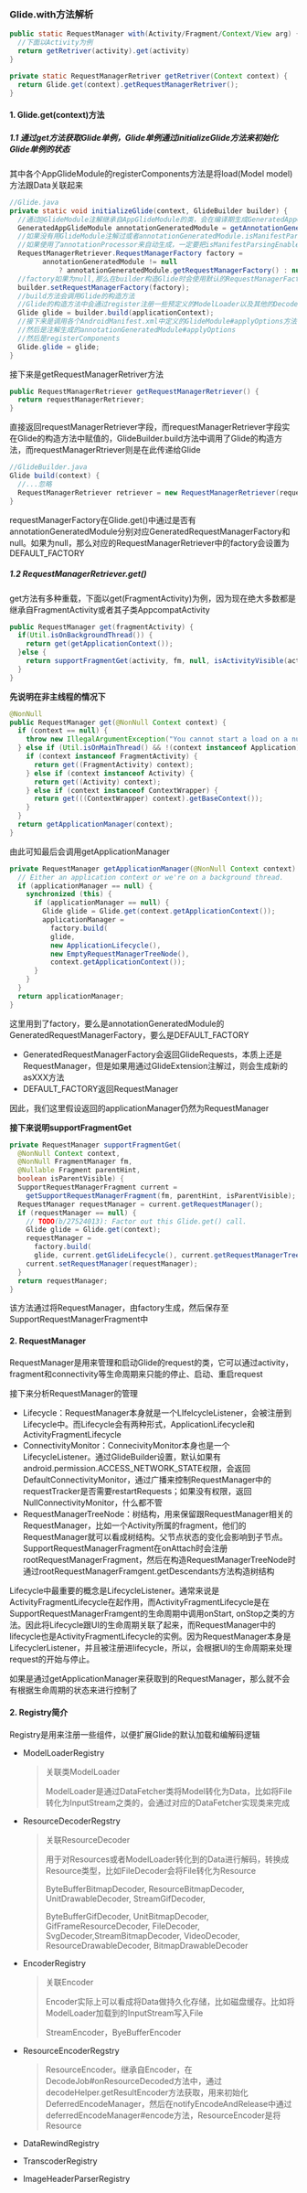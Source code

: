 ### Glide.with方法解析

```java
public static RequestManager with(Activity/Fragment/Context/View arg) {
  //下面以Activity为例
  return getRetriver(activity).get(activity)
}

private static RequestManagerRetriver getRetriver(Context context) {
  return Glide.get(context).getRequestManagerRetriver();
}
```

#### 1. Glide.get(context)方法

##### 1.1 通过get方法获取Glide单例，Glide单例通过initializeGlide方法来初始化Glide单例的状态

其中各个AppGlideModule的registerComponents方法是将load(Model model)方法跟Data关联起来

```java
//Glide.java
private static void initializeGlide(context, GlideBuilder builder) {
  //通过@GlideModule注解继承自AppGlideModule的类，会在编译期生成GeneratedAppGlideModuleImpl类，GeneratedAppGlideModuleImpl类的构造方法类会有对应的注解类的实例，然后用类似代理的方法，实现GeneratedAppGlideModule的所有方法
  GeneratedAppGlideModule annotationGeneratedModule = getAnnotationGeneratedGlideModules();
  //如果没有用GlideModule注解过或者annotationGeneratedModule.isManifestParsingEnabled为true，就会去AndroidManifest.xml中通过meta-data解析对应的AppGlideModule
  //如果使用了annotationProcessor来自动生成，一定要把isManifestParsingEnabled设置为false
  RequestManagerRetriever.RequestManagerFactory factory =
        annotationGeneratedModule != null
            ? annotationGeneratedModule.getRequestManagerFactory() : null;
  //factory如果为null,那么在builder构造Glide时会使用默认的RequestManagerFactory
  builder.setRequestManagerFactory(factory);
  //build方法会调用Glide的构造方法
  //Glide的构造方法中会通过register注册一些预定义的ModelLoader以及其他的Decoder之类
  Glide glide = builder.build(applicationContext);
  //接下来是调用各个AndroidManifest.xml中定义的GlideModule#applyOptions方法
  //然后是注解生成的annotationGeneratedModule#applyOptions
  //然后是registerComponents
  Glide.glide = glide;
}
```

接下来是getRequestManagerRetriver方法

```java
public RequestManagerRetriever getRequestManagerRetriever() {
  return requestManagerRetriever;
}
```

直接返回requestManagerRetriever字段，而requestManagerRetriever字段实在Glide的构造方法中赋值的，GlideBuilder.build方法中调用了Glide的构造方法，而requestManagerRtriever则是在此传递给Glide

```java
//GlideBuilder.java
Glide build(context) {
  //...忽略
  RequestManagerRetriever retriever = new RequestManagerRetriever(requestManagerFactory);
}
```

requestManagerFactory在Glide.get()中通过是否有annotationGeneratedModule分别对应GeneratedRequestManagerFactory和null。如果为null，那么对应的RequestManagerRetriever中的factory会设置为DEFAULT_FACTORY

##### 1.2 RequestManagerRetriever.get()

get方法有多种重载，下面以get(FragmentActivity)为例，因为现在绝大多数都是继承自FragmentActivity或者其子类AppcompatActivity

```java
public RequestManager get(fragmentActivity) {
  if(Util.isOnBackgroundThread()) {
    return get(getApplicationContext());
  }else {
    return supportFragmentGet(activity, fm, null, isActivityVisible(activity));
  }
}
```

**先说明在非主线程的情况下**

```java
@NonNull
public RequestManager get(@NonNull Context context) {
  if (context == null) {
    throw new IllegalArgumentException("You cannot start a load on a null Context");
  } else if (Util.isOnMainThread() && !(context instanceof Application)) {
    if (context instanceof FragmentActivity) {
      return get((FragmentActivity) context);
    } else if (context instanceof Activity) {
      return get((Activity) context);
    } else if (context instanceof ContextWrapper) {
      return get(((ContextWrapper) context).getBaseContext());
    }
  }
  return getApplicationManager(context);
}
```

由此可知最后会调用getApplicationManager

```java
private RequestManager getApplicationManager(@NonNull Context context) {
  // Either an application context or we're on a background thread.
  if (applicationManager == null) {
    synchronized (this) {
      if (applicationManager == null) {
        Glide glide = Glide.get(context.getApplicationContext());
        applicationManager =
          factory.build(
          glide,
          new ApplicationLifecycle(),
          new EmptyRequestManagerTreeNode(),
          context.getApplicationContext());
      }
    }
  }
  return applicationManager;
}
```

这里用到了factory，要么是annotationGeneratedModule的GeneratedRequestManagerFactory，要么是DEFAULT_FACTORY

- GeneratedRequestManagerFactory会返回GlideRequests，本质上还是RequestManager，但是如果用通过GlideExtension注解过，则会生成新的asXXX方法
- DEFAULT_FACTORY返回RequestManager

因此，我们这里假设返回的applicationManager仍然为RequestManager

**接下来说明supportFragmentGet**

```java
private RequestManager supportFragmentGet(
  @NonNull Context context,
  @NonNull FragmentManager fm,
  @Nullable Fragment parentHint,
  boolean isParentVisible) {
  SupportRequestManagerFragment current =
    getSupportRequestManagerFragment(fm, parentHint, isParentVisible);
  RequestManager requestManager = current.getRequestManager();
  if (requestManager == null) {
    // TODO(b/27524013): Factor out this Glide.get() call.
    Glide glide = Glide.get(context);
    requestManager =
      factory.build(
      glide, current.getGlideLifecycle(), current.getRequestManagerTreeNode(), context);
    current.setRequestManager(requestManager);
  }
  return requestManager;
}
```

该方法通过将RequestManager，由factory生成，然后保存至SupportRequestManagerFragment中

#### 2. RequestManager

RequestManager是用来管理和启动Glide的request的类，它可以通过activity，fragment和connectivity等生命周期来只能的停止、启动、重启request

接下来分析RequestManager的管理

- Lifecycle：RequestManager本身就是一个LIfelcycleListener，会被注册到Lifecycle中。而Lifecycle会有两种形式，ApplicationLifecycle和ActivityFragmentLifecycle
- ConnectivityMonitor：ConnecivityMonitor本身也是一个LifecycleListener。通过GlideBuilder设置，默认如果有android.permission.ACCESS_NETWORK_STATE权限，会返回DefaultConnectivityMonitor，通过广播来控制RequestManager中的requestTracker是否需要restartRequests；如果没有权限，返回NullConnectivityMonitor，什么都不管
- RequestManagerTreeNode：树结构，用来保留跟RequestManager相关的RequestManager，比如一个Activity所属的fragment，他们的RequestManager就可以看成树结构。父节点状态的变化会影响到子节点。SupportRequestManagerFragment在onAttach时会注册rootRequestManagerFragment，然后在构造RequestManagerTreeNode时通过rootRequestManagerFramgent.getDescendants方法构造树结构

Lifecycle中最重要的概念是LifecycleListener。通常来说是ActivityFragmentLifecycle在起作用，而ActivityFragmentLifecycle是在SupportRequestManagerFramgent的生命周期中调用onStart, onStop之类的方法。因此将Lifecycle跟UI的生命周期关联了起来，而RequestManager中的lifecycle也是ActivityFragmentLifecycle的实例。因为RequestManager本身是LifecyclerListener，并且被注册进lifecycle，所以，会根据UI的生命周期来处理request的开始与停止。

如果是通过getApplicationManager来获取到的RequestManager，那么就不会有根据生命周期的状态来进行控制了

#### 2. Registry简介

Registry是用来注册一些组件，以便扩展Glide的默认加载和编解码逻辑

- ModelLoaderRegistry

  > 关联类ModelLoader
  >
  > ModelLoader是通过DataFetcher类将Model转化为Data，比如将File转化为InputStream之类的，会通过对应的DataFetcher实现类来完成

- ResourceDecoderRegstry

  > 关联ResourceDecoder
  >
  > 用于对Resources或者ModelLoader转化到的Data进行解码，转换成Resource类型，比如FileDecoder会将File转化为Resource<File>
  >
  > ByteBufferBitmapDecoder, ResourceBitmapDecoder, UnitDrawableDecoder, StreamGifDecoder,
  >
  > ByteBufferGifDecoder, UnitBitmapDecoder, GifFrameResourceDecoder, FileDecoder, SvgDecoder,StreamBitmapDecoder, VideoDecoder, ResourceDrawableDecoder, BitmapDrawableDecoder

- EncoderRegistry

  > 关联Encoder
  >
  > Encoder实际上可以看成将Data做持久化存储，比如磁盘缓存。比如将ModelLoader加载到的InputStream写入File
  >
  > StreamEncoder，ByeBufferEncoder

- ResourceEncoderRegstry

  > ResourceEncoder。继承自Encoder，在DecodeJob#onResourceDecoded方法中，通过decodeHelper.getResultEncoder方法获取，用来初始化DeferredEncodeManager，然后在notifyEncodeAndRelease中通过deferredEncodeManager#encode方法，ResourceEncoder是将Resource

- DataRewindRegistry

- TranscoderRegistry

- ImageHeaderParserRegistry


